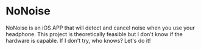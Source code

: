 # NoNoise
NoNoise is an iOS APP that will detect and cancel noise when you use your headphone. This project is theoretically feasible but I don't know if the hardware is capable. If I don't try, who knows? Let's do it!
